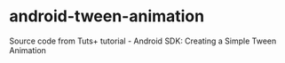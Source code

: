 android-tween-animation
=======================

Source code from Tuts+ tutorial - Android SDK: Creating a Simple Tween Animation

